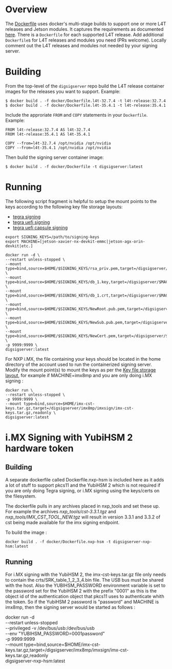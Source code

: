 # Overview

The [Dockerfile](Dockerfile) uses docker's multi-stage builds to support one or more L4T releases and Jetson modules.  It captures the requirements as documented [here](../doc/tegrasign.md).  There is a `Dockerfile` for each supported L4T release.  Add additional `Dockerfile`s for L4T releases and modules you need (PRs welcome).  Locally comment out the L4T releases and modules not needed by your signing server.

# Building

From the top-level of the `digsigserver` repo build the L4T release container images for the releases you want to support.  Example:

    $ docker build . -f docker/Dockerfile.l4t-32.7.4 -t l4t-release:32.7.4
    $ docker build . -f docker/Dockerfile.l4t-35.4.1 -t l4t-release:35.4.1

Include the approriate `FROM` and `COPY` statements in your `Dockerfile`.  Example:

```
FROM l4t-release:32.7.4 AS l4t-32.7.4
FROM l4t-release:35.4.1 AS l4t-35.4.1
```

```
COPY --from=l4t-32.7.4 /opt/nvidia /opt/nvidia
COPY --from=l4t-35.4.1 /opt/nvidia /opt/nvidia
```

Then build the signing server container image:

    $ docker build . -f docker/Dockerfile -t digsigserver:latest

# Running

The following script fragment is helpful to setup the mount points to the keys according to the following key file storage layouts:

* [tegra signing](../doc/tegrasign.md#Key-file-storage-layout)
* [tegra uefi signing](../doc/uefisign.md#key-file-storage-layout)
* [tegra uefi capsule signing](../doc/ueficapsulesign.md#key-file-storage-layout)

```
export SIGNING_KEYS=/path/to/signing-keys
export MACHINE=[jetson-xavier-nx-devkit-emmc|jetson-agx-orin-devkit|etc.]

docker run -d \
--restart unless-stopped \
--mount type=bind,source=$HOME/$SIGNING_KEYS/rsa_priv.pem,target=/digsigserver/$MACHINE/tegrasign/rsa_priv.pem,readonly \
--mount type=bind,source=$HOME/$SIGNING_KEYS/db_1.key,target=/digsigserver/$MACHINE/uefisign/db.key,readonly \
--mount type=bind,source=$HOME/$SIGNING_KEYS/db_1.crt,target=/digsigserver/$MACHINE/uefisign/db.crt,readonly \
--mount type=bind,source=$HOME/$SIGNING_KEYS/NewRoot.pub.pem,target=/digsigserver/$MACHINE/ueficapsulesign/trusted_public_cert.pem,readonly \
--mount type=bind,source=$HOME/$SIGNING_KEYS/NewSub.pub.pem,target=/digsigserver/$MACHINE/ueficapsulesign/other_public_cert.pem,readonly \
--mount type=bind,source=$HOME/$SIGNING_KEYS/NewCert.pem,target=/digsigserver/$MACHINE/ueficapsulesign/signer_private_cert.pem,readonly \
-p 9999:9999 \
digsigserver:latest
```
For NXP i.MX, the file containing your keys should be located in the home directory of the account used to run the containerized signing server.  
Modify the mount point(s) to mount the keys as per the [Key file storage layout](../doc/imxsign.md#Keyfile-storage-layout), for example 
if MACHINE=imx8mp and you are only doing i.MX signing :
```
docker run \
--restart unless-stopped \
-p 9999:9999 \
--mount type=bind,source=$HOME/imx-cst-keys.tar.gz,target=/digsigserver/imx8mp/imxsign/imx-cst-keys.tar.gz,readonly \
digsigserver:latest
```

# i.MX Signing with YubiHSM 2 hardware token

## Building

A separate dockerfile called Dockerfile.nxp-hsm is included here as it adds a lot of stuff to support pkcs11 and the YubiHSM 2 which 
is not required if you are only doing Tegra signing, or i.MX signing using the keys/certs on the filesystem.

The dockerfile pulls in any archives placed in nxp_tools and set these up. For example the archives *nxp_tools/cst-3.3.1.tgz* 
and *nxp_tools/IMX_CST_TOOL_NEW.tgz* will result in version 3.3.1 and 3.3.2 of cst being made available for the imx signing endpoint.

To build the image :

    docker build . -f docker/Dockerfile.nxp-hsm -t digsigserver-nxp-hsm:latest

## Running

For i.MX signing with the YubiHSM 2, the imx-cst-keys.tar.gz file only needs to contain the crts/SRK_table_1_2_3_4.bin file. The USB bus 
must be shared with the host. Also the YUBIHSM_PASSWORD environment variable is set to the password set for the YubiHSM 2 with the prefix "0001" 
as this is the object id of the authentication object that pkcs11 uses to authenticate whith the token. So if the YubiHSM 2 password is 
"password" and MACHINE is imx8mp, then the signing server would be started as follows :

docker run -d \
  --restart unless-stopped \
  --privileged -v /dev/bus/usb:/dev/bus/usb \
  --env "YUBIHSM_PASSWORD=0001password" \
  -p 9999:9999 \
  --mount type=bind,source=$HOME/imx-cst-keys.tar.gz,target=/digsigserver/imx8mp/imxsign/imx-cst-keys.tar.gz,readonly \
  digsigserver-nxp-hsm:latest


